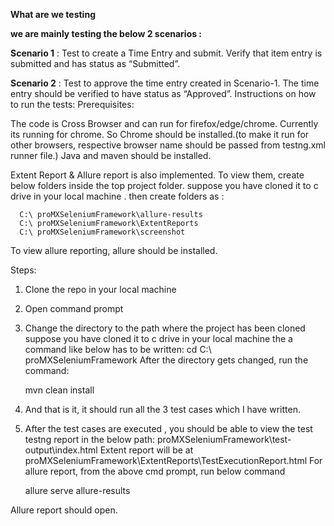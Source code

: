 **What are we testing**

**we are mainly testing the below 2 scenarios :**

**Scenario 1** : Test to create a Time Entry and submit. Verify that item entry is submitted and has status as “Submitted”.

**Scenario 2** : Test to approve the time entry created in Scenario-1. The time entry should be verified to have status as “Approved”.
Instructions on how to run the tests:
Prerequisites:

The code is Cross Browser and can run for firefox/edge/chrome. Currently its running for chrome. So Chrome should be installed.(to make it run for other browsers, respective browser name should be passed from testng.xml runner file.)
Java and maven should be installed.

Extent Report & Allure report is also implemented. To view them, create below folders inside the top project folder.
suppose you have cloned it to c drive in your local machine . then create folders as :

      C:\ proMXSeleniumFramework\allure-results
      C:\ proMXSeleniumFramework\ExtentReports
      C:\ proMXSeleniumFramework\screenshot
      
To view allure reporting, allure should be installed.

Steps:
1.	Clone the repo in your local machine

2.	Open command prompt

3.	Change the directory to the path where the project has been cloned
suppose you have cloned it to c drive in your local machine the a command like below has to be written:
cd C:\ proMXSeleniumFramework
After the directory gets changed, run the command:

    mvn clean install

4.	And that is it, it should run all the 3 test cases which I have written.

5.	After the test cases are executed , you should be able to view the test testng report in the below path: proMXSeleniumFramework\test-output\index.html
Extent report will be at proMXSeleniumFramework\ExtentReports\TestExecutionReport.html
For allure report, from the above cmd prompt, run below command

      allure serve allure-results
      
Allure report should open.

